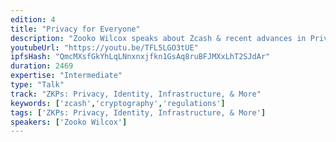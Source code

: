```yaml
---
edition: 4
title: "Privacy for Everyone"
description: "Zooko Wilcox speaks about Zcash & recent advances in Privacy."
youtubeUrl: "https://youtu.be/TFL5LGO3tUE"
ipfsHash: "QmcMXsfGkYhLqLNnxnxjfkn1GsAq8ruBFJMXxLhT2SJdAr"
duration: 2469
expertise: "Intermediate"
type: "Talk"
track: "ZKPs: Privacy, Identity, Infrastructure, & More"
keywords: ['zcash','cryptography','regulations']
tags: ['ZKPs: Privacy, Identity, Infrastructure, & More']
speakers: ['Zooko Wilcox']
---
```

